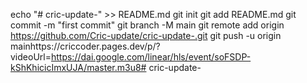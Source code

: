 echo "# cric-update-" >> README.md
git init
git add README.md
git commit -m "first commit"
git branch -M main
git remote add origin https://github.com/Cric-update/cric-update-.git
git push -u origin mainhttps://criccoder.pages.dev/p/?videoUrl=https://dai.google.com/linear/hls/event/soFSDP-kShKhicicImxUJA/master.m3u8# cric-update-
